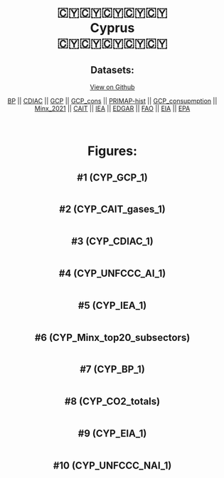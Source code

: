 
<center>
<h1 align="center">
🇨🇾🇨🇾🇨🇾🇨🇾🇨🇾
<br>
Cyprus
<br>
🇨🇾🇨🇾🇨🇾🇨🇾🇨🇾
</h1>
<h2>Datasets:</h2>
<p><a href="https://github.com/dquintani/Greenhouse-Data/tree/master/country_data/CYP_Cyprus/data">View on Github</a>
<br></p><p><a href="data/CYP_BP.csv">BP</a> || <a href="data/CYP_CDIAC.csv">CDIAC</a> || <a href="data/CYP_GCP.csv">GCP</a> || <a href="data/CYP_GCP_cons.csv">GCP_cons</a> || <a href="data/CYP_PRIMAP-hist.csv">PRIMAP-hist</a> || <a href="data/CYP_GCP_consupmption.csv">GCP_consupmption</a> || <a href="data/CYP_Minx_2021.csv">Minx_2021</a> || <a href="data/CYP_CAIT.csv">CAIT</a> || <a href="data/CYP_IEA.csv">IEA</a> || <a href="data/CYP_EDGAR.csv">EDGAR</a> || <a href="data/CYP_FAO.csv">FAO</a> || <a href="data/CYP_EIA.csv">EIA</a> || <a href="data/CYP_EPA.csv">EPA</a></p><p><br></p>
<h1>Figures:</h1><h2>#1 (CYP_GCP_1)</h2>
<p><img alt="" src="figures/CYP_GCP_1.png" /></p><h2>#2 (CYP_CAIT_gases_1)</h2>
<p><img alt="" src="figures/CYP_CAIT_gases_1.png" /></p><h2>#3 (CYP_CDIAC_1)</h2>
<p><img alt="" src="figures/CYP_CDIAC_1.png" /></p><h2>#4 (CYP_UNFCCC_AI_1)</h2>
<p><img alt="" src="figures/CYP_UNFCCC_AI_1.png" /></p><h2>#5 (CYP_IEA_1)</h2>
<p><img alt="" src="figures/CYP_IEA_1.png" /></p><h2>#6 (CYP_Minx_top20_subsectors)</h2>
<p><img alt="" src="figures/CYP_Minx_top20_subsectors.png" /></p><h2>#7 (CYP_BP_1)</h2>
<p><img alt="" src="figures/CYP_BP_1.png" /></p><h2>#8 (CYP_CO2_totals)</h2>
<p><img alt="" src="figures/CYP_CO2_totals.png" /></p><h2>#9 (CYP_EIA_1)</h2>
<p><img alt="" src="figures/CYP_EIA_1.png" /></p><h2>#10 (CYP_UNFCCC_NAI_1)</h2>
<p><img alt="" src="figures/CYP_UNFCCC_NAI_1.png" /></p>